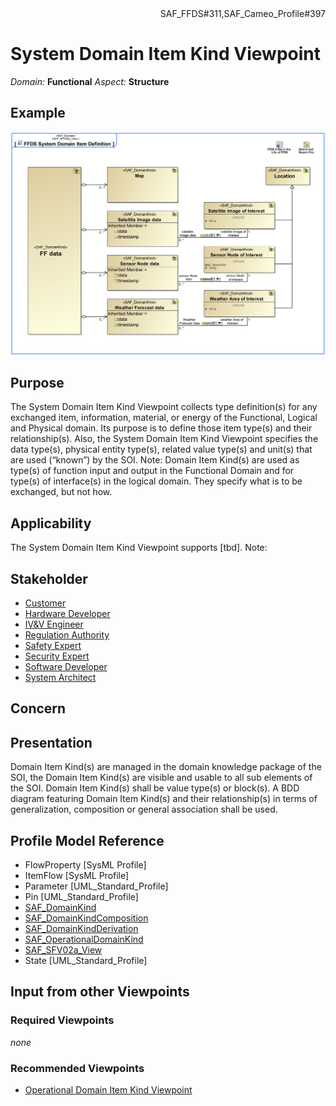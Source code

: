 <div align="right">SAF_FFDS#311,SAF_Cameo_Profile#397</div>

# System Domain Item Kind Viewpoint
*Domain:* **Functional** *Aspect:* **Structure**
## Example
![FFDS System Domain Item Definition](../diagrams/FFDS-System-Domain-Item-Definition.svg)
## Purpose
The System Domain Item Kind Viewpoint collects type definition(s) for any exchanged item, information, material, or energy of the Functional, Logical and Physical domain. Its purpose is to define those item type(s) and their relationship(s). Also, the System Domain Item Kind Viewpoint specifies the data type(s), physical entity type(s), related value type(s) and unit(s) that are used (“known”) by the SOI. 
Note: Domain Item Kind(s) are used as type(s) of function input and output in the Functional Domain and for type(s) of interface(s) in the logical domain. They specify what is to be exchanged, but not how.
## Applicability
The System Domain Item Kind Viewpoint supports [tbd].
Note:
## Stakeholder
* [Customer](../stakeholders.md#Customer)
* [Hardware Developer](../stakeholders.md#Hardware-Developer)
* [IV&V Engineer](../stakeholders.md#IV&V-Engineer)
* [Regulation Authority](../stakeholders.md#Regulation-Authority)
* [Safety Expert](../stakeholders.md#Safety-Expert)
* [Security Expert](../stakeholders.md#Security-Expert)
* [Software Developer](../stakeholders.md#Software-Developer)
* [System Architect](../stakeholders.md#System-Architect)
## Concern
## Presentation
Domain Item Kind(s) are managed in the domain knowledge package of the SOI, the Domain Item Kind(s) are visible and usable to all sub elements of the SOI. Domain Item Kind(s) shall be value type(s) or block(s). A BDD diagram featuring Domain Item Kind(s) and their relationship(s) in terms of generalization, composition or general association shall be used.

## Profile Model Reference
* FlowProperty [SysML Profile]
* ItemFlow [SysML Profile]
* Parameter [UML_Standard_Profile]
* Pin [UML_Standard_Profile]
* [SAF_DomainKind](../stereotypes.md#SAF_DomainKind)
* [SAF_DomainKindComposition](../stereotypes.md#SAF_DomainKindComposition)
* [SAF_DomainKindDerivation](../stereotypes.md#SAF_DomainKindDerivation)
* [SAF_OperationalDomainKind](../stereotypes.md#SAF_OperationalDomainKind)
* [SAF_SFV02a_View](../stereotypes.md#SAF_SFV02a_View)
* State [UML_Standard_Profile]
## Input from other Viewpoints
### Required Viewpoints
*none*
### Recommended Viewpoints
* [Operational Domain Item Kind Viewpoint](Operational-Domain-Item-Kind-Viewpoint.md)
